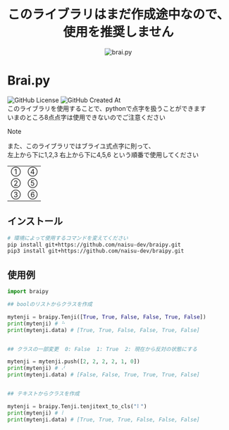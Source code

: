 <div align = center><h1>このライブラリはまだ作成途中なので、使用を推奨しません</h1></div>

<div align = center><img src = "https://typograssy.deno.dev/api?text=Brai.py&comment=" alt = "brai.py"></div>

# Brai.py  
![GitHub License](https://img.shields.io/github/license/naisu-dev/braipy)
![GitHub Created At](https://img.shields.io/github/created-at/naisu-dev/braipy)  
このライブラリを使用することで、pythonで点字を扱うことができます  
いまのところ8点点字は使用できないのでご注意ください  
> [!NOTE]
> また、このライブラリではブライユ式点字に則って、  
> 左上から下に1,2,3 右上から下に4,5,6
> という順番で使用してください
> <table><tr><td>①</td><td>④</td></tr><tr><td>②</td><td>⑤</td></tr><tr><td>③</td><td>⑥</td></tr></table>


## インストール
```bash
# 環境によって使用するコマンドを変えてください
pip install git+https://github.com/naisu-dev/braipy.git
pip3 install git+https://github.com/naisu-dev/braipy.git

```

## 使用例
```python
import braipy

## boolのリストからクラスを作成

mytenji = braipy.Tenji([True, True, False, False, True, False])
print(mytenji) # ⠓
print(mytenji.data) # [True, True, False, False, True, False]


## クラスの一部変更  0: False  1: True  2: 現在から反対の状態にする

mytenji = mytenji.push([2, 2, 2, 2, 1, 0])
print(mytenji) # ⠜
print(mytenji.data) # [False, False, True, True, True, False]


## テキストからクラスを作成

mytenji = braipy.Tenji.tenjitext_to_cls("⠇")
print(mytenji) # ⠇
print(mytenji.data) # [True, True, True, False, False, False]
```
